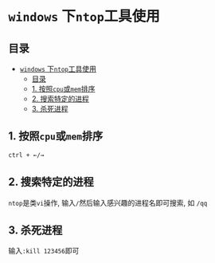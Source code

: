 # `windows` 下`ntop`工具使用

## 目录

- [`windows` 下`ntop`工具使用](#windows-下ntop工具使用)
  - [目录](#目录)
  - [1. 按照`cpu`或`mem`排序](#1-按照cpu或mem排序)
  - [2. 搜索特定的进程](#2-搜索特定的进程)
  - [3. 杀死进程](#3-杀死进程)

## 1. 按照`cpu`或`mem`排序

```sh
ctrl + ←/→
```
## 2. 搜索特定的进程
`ntop`是类`vi`操作, 输入`/`然后输入感兴趣的进程名即可搜索, 如 `/qq`

## 3. 杀死进程
输入`:kill 123456`即可

